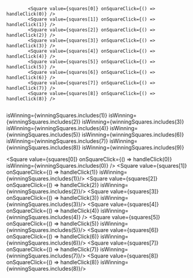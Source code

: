 ```
        <Square value={squares[0]} onSquareClick={() => handleClick(0)} />
        <Square value={squares[1]} onSquareClick={() => handleClick(1)} />
        <Square value={squares[2]} onSquareClick={() => handleClick(2)} />
        <Square value={squares[3]} onSquareClick={() => handleClick(3)} />
        <Square value={squares[4]} onSquareClick={() => handleClick(4)} />
        <Square value={squares[5]} onSquareClick={() => handleClick(5)} />
        <Square value={squares[6]} onSquareClick={() => handleClick(6)} />
        <Square value={squares[7]} onSquareClick={() => handleClick(7)} />
        <Square value={squares[8]} onSquareClick={() => handleClick(8)} /> 
        
```
isWinning={winningSquares.includes(1)}
isWinning={winningSquares.includes(2)}
isWinning={winningSquares.includes(3)}
isWinning={winningSquares.includes(4)}
isWinning={winningSquares.includes(5)}
isWinning={winningSquares.includes(6)}
isWinning={winningSquares.includes(7)}
isWinning={winningSquares.includes(8)}
isWinning={winningSquares.includes(9)}

<Square value={squares[0]} onSquareClick={() => handleClick(0)} isWinning={winningSquares.includes(0)} />
        <Square value={squares[1]} onSquareClick={() => handleClick(1)} isWinning={winningSquares.includes(1)}/>
        <Square value={squares[2]} onSquareClick={() => handleClick(2)} isWinning={winningSquares.includes(2)}/>
        <Square value={squares[3]} onSquareClick={() => handleClick(3)} isWinning={winningSquares.includes(3)}/>
        <Square value={squares[4]} onSquareClick={() => handleClick(4)} isWinning={winningSquares.includes(4)} />
        <Square value={squares[5]} onSquareClick={() => handleClick(5)} isWinning={winningSquares.includes(5)}/>
        <Square value={squares[6]} onSquareClick={() => handleClick(6)} isWinning={winningSquares.includes(6)}/>
        <Square value={squares[7]} onSquareClick={() => handleClick(7)} isWinning={winningSquares.includes(7)}/>
        <Square value={squares[8]} onSquareClick={() => handleClick(8)} isWinning={winningSquares.includes(8)}/>

